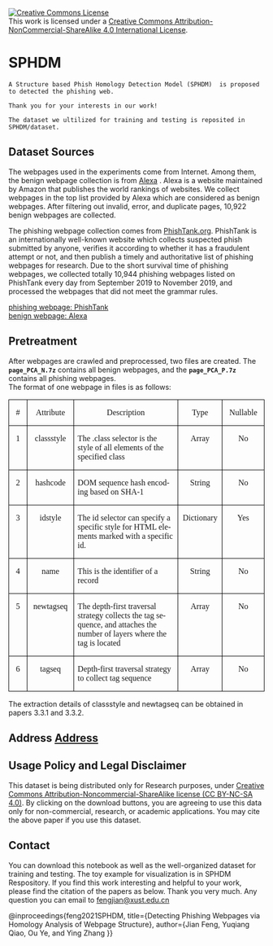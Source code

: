 <a rel="license" href="http://creativecommons.org/licenses/by-nc-sa/4.0/"><img alt="Creative Commons License" style="border-width:0" src="https://i.creativecommons.org/l/by-nc-sa/4.0/88x31.png" /></a><br />This work is licensed under a <a rel="license" href="http://creativecommons.org/licenses/by-nc-sa/4.0/">Creative Commons Attribution-NonCommercial-ShareAlike 4.0 International License</a>.
# SPHDM 
    A Structure based Phish Homology Detection Model (SPHDM)  is proposed to detected the phishing web.

    Thank you for your interests in our work!

    The dataset we ultilized for training and testing is reposited in SPHDM/dataset.

## Dataset Sources  

The webpages used in the experiments come from Internet. Among them, the benign webpage collection is from [Alexa](https://www.alexa.com/) . Alexa is a website maintained by Amazon that publishes the world rankings of websites. We collect webpages in the top list provided by Alexa which are considered as benign webpages. After filtering out invalid, error, and duplicate pages, 10,922 benign webpages are collected.

The phishing webpage collection comes from [PhishTank.org](https://phishtank.org/). PhishTank is an internationally well-known website which collects suspected phish submitted by anyone, verifies it according to whether it has a fraudulent attempt or not, and then publish a timely and authoritative list of phishing webpages for research. Due to the short survival time of phishing webpages, we collected totally 10,944 phishing webpages listed on PhishTank every day from September 2019 to November 2019, and processed the webpages that did not meet the grammar rules.


[phishing webpage: PhishTank](https://phishtank.org/)  
[benign webpage: Alexa](https://www.alexa.com/)  

## Pretreatment

After webpages are crawled and preprocessed, two files are created. The __`page_PCA_N.7z`__ contains all benign webpages, and the __`page_PCA_P.7z`__ contains all phishing webpages.   
The format of one webpage in files is as follows:

<table class="MsoTableGrid" border="1" cellspacing="0" cellpadding="0" style="border-collapse:collapse;border:none;mso-border-alt:solid windowtext .5pt;
 mso-yfti-tbllook:1184;mso-padding-alt:0cm 5.4pt 0cm 5.4pt">
 <tbody><tr style="mso-yfti-irow:0;mso-yfti-firstrow:yes">
  <td width="56" valign="top" style="width:21.05pt;border:solid windowtext 1.0pt;
  mso-border-alt:solid windowtext .5pt;padding:0cm 5.4pt 0cm 5.4pt">
  <p class="MsoNormal" align="center" style="text-align:center"><span lang="EN-US" style="font-family:&quot;Times New Roman&quot;,&quot;serif&quot;">#<o:p></o:p></span></p>
  </td>
  <td width="170" valign="top" style="width:63.75pt;border:solid windowtext 1.0pt;
  border-left:none;mso-border-left-alt:solid windowtext .5pt;mso-border-alt:
  solid windowtext .5pt;padding:0cm 5.4pt 0cm 5.4pt">
  <p class="MsoNormal" align="center" style="text-align:center"><span lang="EN-US" style="font-family:&quot;Times New Roman&quot;,&quot;serif&quot;">Attribute<o:p></o:p></span></p>
  </td>
  <td width="510" valign="top" style="width:191.4pt;border:solid windowtext 1.0pt;
  border-left:none;mso-border-left-alt:solid windowtext .5pt;mso-border-alt:
  solid windowtext .5pt;padding:0cm 5.4pt 0cm 5.4pt">
  <p class="MsoNormal" align="center" style="text-align:center"><span lang="EN-US" style="font-family:&quot;Times New Roman&quot;,&quot;serif&quot;">Description<o:p></o:p></span></p>
  </td>
  <td width="148" valign="top" style="width:55.6pt;border:solid windowtext 1.0pt;
  border-left:none;mso-border-left-alt:solid windowtext .5pt;mso-border-alt:
  solid windowtext .5pt;padding:0cm 5.4pt 0cm 5.4pt">
  <p class="MsoNormal" align="center" style="text-align:center"><span lang="EN-US" style="font-family:&quot;Times New Roman&quot;,&quot;serif&quot;">Type<o:p></o:p></span></p>
  </td>
  <td width="148" valign="top" style="width:55.6pt;border:solid windowtext 1.0pt;
  border-left:none;mso-border-left-alt:solid windowtext .5pt;mso-border-alt:
  solid windowtext .5pt;padding:0cm 5.4pt 0cm 5.4pt">
  <p class="MsoNormal" align="center" style="text-align:center"><span class="SpellE"><span lang="EN-US" style="font-family:&quot;Times New Roman&quot;,&quot;serif&quot;">Nullable</span></span><span lang="EN-US" style="font-family:&quot;Times New Roman&quot;,&quot;serif&quot;"><o:p></o:p></span></p>
  </td>
 </tr>
 <tr style="mso-yfti-irow:1">
  <td width="56" valign="top" style="width:21.05pt;border:solid windowtext 1.0pt;
  border-top:none;mso-border-top-alt:solid windowtext .5pt;mso-border-alt:solid windowtext .5pt;
  padding:0cm 5.4pt 0cm 5.4pt">
  <p class="MsoNormal" align="center" style="text-align:center"><span lang="EN-US" style="font-family:&quot;Times New Roman&quot;,&quot;serif&quot;">1<o:p></o:p></span></p>
  </td>
  <td width="170" valign="top" style="width:63.75pt;border-top:none;border-left:
  none;border-bottom:solid windowtext 1.0pt;border-right:solid windowtext 1.0pt;
  mso-border-top-alt:solid windowtext .5pt;mso-border-left-alt:solid windowtext .5pt;
  mso-border-alt:solid windowtext .5pt;padding:0cm 5.4pt 0cm 5.4pt">
  <p class="MsoNormal" align="center" style="text-align:center"><span class="SpellE"><span lang="EN-US" style="font-family:&quot;Times New Roman&quot;,&quot;serif&quot;">classstyle</span></span><span lang="EN-US" style="font-family:&quot;Times New Roman&quot;,&quot;serif&quot;"><o:p></o:p></span></p>
  </td>
  <td width="510" valign="top" style="width:191.4pt;border-top:none;border-left:
  none;border-bottom:solid windowtext 1.0pt;border-right:solid windowtext 1.0pt;
  mso-border-top-alt:solid windowtext .5pt;mso-border-left-alt:solid windowtext .5pt;
  mso-border-alt:solid windowtext .5pt;padding:0cm 5.4pt 0cm 5.4pt">
  <p class="MsoNormal"><span lang="EN-US" style="font-family:&quot;Times New Roman&quot;,&quot;serif&quot;">The
  .class selector is the style of all elements of the specified class<o:p></o:p></span></p>
  </td>
  <td width="148" valign="top" style="width:55.6pt;border-top:none;border-left:
  none;border-bottom:solid windowtext 1.0pt;border-right:solid windowtext 1.0pt;
  mso-border-top-alt:solid windowtext .5pt;mso-border-left-alt:solid windowtext .5pt;
  mso-border-alt:solid windowtext .5pt;padding:0cm 5.4pt 0cm 5.4pt">
  <p class="MsoNormal" align="center" style="text-align:center"><span lang="EN-US" style="font-family:&quot;Times New Roman&quot;,&quot;serif&quot;">Array<o:p></o:p></span></p>
  </td>
  <td width="148" valign="top" style="width:55.6pt;border-top:none;border-left:
  none;border-bottom:solid windowtext 1.0pt;border-right:solid windowtext 1.0pt;
  mso-border-top-alt:solid windowtext .5pt;mso-border-left-alt:solid windowtext .5pt;
  mso-border-alt:solid windowtext .5pt;padding:0cm 5.4pt 0cm 5.4pt">
  <p class="MsoNormal" align="center" style="text-align:center"><span lang="EN-US" style="font-family:&quot;Times New Roman&quot;,&quot;serif&quot;">No<o:p></o:p></span></p>
  </td>
 </tr>
 <tr style="mso-yfti-irow:2">
  <td width="56" valign="top" style="width:21.05pt;border:solid windowtext 1.0pt;
  border-top:none;mso-border-top-alt:solid windowtext .5pt;mso-border-alt:solid windowtext .5pt;
  padding:0cm 5.4pt 0cm 5.4pt">
  <p class="MsoNormal" align="center" style="text-align:center"><span lang="EN-US" style="font-family:&quot;Times New Roman&quot;,&quot;serif&quot;">2<o:p></o:p></span></p>
  </td>
  <td width="170" valign="top" style="width:63.75pt;border-top:none;border-left:
  none;border-bottom:solid windowtext 1.0pt;border-right:solid windowtext 1.0pt;
  mso-border-top-alt:solid windowtext .5pt;mso-border-left-alt:solid windowtext .5pt;
  mso-border-alt:solid windowtext .5pt;padding:0cm 5.4pt 0cm 5.4pt">
  <p class="MsoNormal" align="center" style="text-align:center"><span class="SpellE"><span lang="EN-US" style="font-family:&quot;Times New Roman&quot;,&quot;serif&quot;">hashcode</span></span><span lang="EN-US" style="font-family:&quot;Times New Roman&quot;,&quot;serif&quot;"><o:p></o:p></span></p>
  </td>
  <td width="510" valign="top" style="width:191.4pt;border-top:none;border-left:
  none;border-bottom:solid windowtext 1.0pt;border-right:solid windowtext 1.0pt;
  mso-border-top-alt:solid windowtext .5pt;mso-border-left-alt:solid windowtext .5pt;
  mso-border-alt:solid windowtext .5pt;padding:0cm 5.4pt 0cm 5.4pt">
  <p class="MsoNormal"><span lang="EN-US" style="font-family:&quot;Times New Roman&quot;,&quot;serif&quot;">DOM
  sequence hash encoding based on SHA-1<o:p></o:p></span></p>
  </td>
  <td width="148" valign="top" style="width:55.6pt;border-top:none;border-left:
  none;border-bottom:solid windowtext 1.0pt;border-right:solid windowtext 1.0pt;
  mso-border-top-alt:solid windowtext .5pt;mso-border-left-alt:solid windowtext .5pt;
  mso-border-alt:solid windowtext .5pt;padding:0cm 5.4pt 0cm 5.4pt">
  <p class="MsoNormal" align="center" style="text-align:center"><span lang="EN-US" style="font-family:&quot;Times New Roman&quot;,&quot;serif&quot;">String<o:p></o:p></span></p>
  </td>
  <td width="148" valign="top" style="width:55.6pt;border-top:none;border-left:
  none;border-bottom:solid windowtext 1.0pt;border-right:solid windowtext 1.0pt;
  mso-border-top-alt:solid windowtext .5pt;mso-border-left-alt:solid windowtext .5pt;
  mso-border-alt:solid windowtext .5pt;padding:0cm 5.4pt 0cm 5.4pt">
  <p class="MsoNormal" align="center" style="text-align:center"><span lang="EN-US" style="font-family:&quot;Times New Roman&quot;,&quot;serif&quot;">No<o:p></o:p></span></p>
  </td>
 </tr>
 <tr style="mso-yfti-irow:3">
  <td width="56" valign="top" style="width:21.05pt;border:solid windowtext 1.0pt;
  border-top:none;mso-border-top-alt:solid windowtext .5pt;mso-border-alt:solid windowtext .5pt;
  padding:0cm 5.4pt 0cm 5.4pt">
  <p class="MsoNormal" align="center" style="text-align:center"><span lang="EN-US" style="font-family:&quot;Times New Roman&quot;,&quot;serif&quot;">3<o:p></o:p></span></p>
  </td>
  <td width="170" valign="top" style="width:63.75pt;border-top:none;border-left:
  none;border-bottom:solid windowtext 1.0pt;border-right:solid windowtext 1.0pt;
  mso-border-top-alt:solid windowtext .5pt;mso-border-left-alt:solid windowtext .5pt;
  mso-border-alt:solid windowtext .5pt;padding:0cm 5.4pt 0cm 5.4pt">
  <p class="MsoNormal" align="center" style="text-align:center"><span class="SpellE"><span lang="EN-US" style="font-family:&quot;Times New Roman&quot;,&quot;serif&quot;">idstyle</span></span><span lang="EN-US" style="font-family:&quot;Times New Roman&quot;,&quot;serif&quot;"><o:p></o:p></span></p>
  </td>
  <td width="510" valign="top" style="width:191.4pt;border-top:none;border-left:
  none;border-bottom:solid windowtext 1.0pt;border-right:solid windowtext 1.0pt;
  mso-border-top-alt:solid windowtext .5pt;mso-border-left-alt:solid windowtext .5pt;
  mso-border-alt:solid windowtext .5pt;padding:0cm 5.4pt 0cm 5.4pt">
  <p class="MsoNormal"><span lang="EN-US" style="font-family:&quot;Times New Roman&quot;,&quot;serif&quot;">The
  id selector can specify a specific style for HTML elements marked with a
  specific id.<o:p></o:p></span></p>
  </td>
  <td width="148" valign="top" style="width:55.6pt;border-top:none;border-left:
  none;border-bottom:solid windowtext 1.0pt;border-right:solid windowtext 1.0pt;
  mso-border-top-alt:solid windowtext .5pt;mso-border-left-alt:solid windowtext .5pt;
  mso-border-alt:solid windowtext .5pt;padding:0cm 5.4pt 0cm 5.4pt">
  <p class="MsoNormal" align="center" style="text-align:center"><span lang="EN-US" style="font-family:&quot;Times New Roman&quot;,&quot;serif&quot;">Dictionary<o:p></o:p></span></p>
  </td>
  <td width="148" valign="top" style="width:55.6pt;border-top:none;border-left:
  none;border-bottom:solid windowtext 1.0pt;border-right:solid windowtext 1.0pt;
  mso-border-top-alt:solid windowtext .5pt;mso-border-left-alt:solid windowtext .5pt;
  mso-border-alt:solid windowtext .5pt;padding:0cm 5.4pt 0cm 5.4pt">
  <p class="MsoNormal" align="center" style="text-align:center"><span lang="EN-US" style="font-family:&quot;Times New Roman&quot;,&quot;serif&quot;">Yes<o:p></o:p></span></p>
  </td>
 </tr>
 <tr style="mso-yfti-irow:4">
  <td width="56" valign="top" style="width:21.05pt;border:solid windowtext 1.0pt;
  border-top:none;mso-border-top-alt:solid windowtext .5pt;mso-border-alt:solid windowtext .5pt;
  padding:0cm 5.4pt 0cm 5.4pt">
  <p class="MsoNormal" align="center" style="text-align:center"><span lang="EN-US" style="font-family:&quot;Times New Roman&quot;,&quot;serif&quot;">4<o:p></o:p></span></p>
  </td>
  <td width="170" valign="top" style="width:63.75pt;border-top:none;border-left:
  none;border-bottom:solid windowtext 1.0pt;border-right:solid windowtext 1.0pt;
  mso-border-top-alt:solid windowtext .5pt;mso-border-left-alt:solid windowtext .5pt;
  mso-border-alt:solid windowtext .5pt;padding:0cm 5.4pt 0cm 5.4pt">
  <p class="MsoNormal" align="center" style="text-align:center"><span lang="EN-US" style="font-family:&quot;Times New Roman&quot;,&quot;serif&quot;">name<o:p></o:p></span></p>
  </td>
  <td width="510" valign="top" style="width:191.4pt;border-top:none;border-left:
  none;border-bottom:solid windowtext 1.0pt;border-right:solid windowtext 1.0pt;
  mso-border-top-alt:solid windowtext .5pt;mso-border-left-alt:solid windowtext .5pt;
  mso-border-alt:solid windowtext .5pt;padding:0cm 5.4pt 0cm 5.4pt">
  <p class="MsoNormal"><span lang="EN-US" style="font-family:&quot;Times New Roman&quot;,&quot;serif&quot;">This
  is the identifier of a record<o:p></o:p></span></p>
  </td>
  <td width="148" valign="top" style="width:55.6pt;border-top:none;border-left:
  none;border-bottom:solid windowtext 1.0pt;border-right:solid windowtext 1.0pt;
  mso-border-top-alt:solid windowtext .5pt;mso-border-left-alt:solid windowtext .5pt;
  mso-border-alt:solid windowtext .5pt;padding:0cm 5.4pt 0cm 5.4pt">
  <p class="MsoNormal" align="center" style="text-align:center"><span lang="EN-US" style="font-family:&quot;Times New Roman&quot;,&quot;serif&quot;">String<o:p></o:p></span></p>
  </td>
  <td width="148" valign="top" style="width:55.6pt;border-top:none;border-left:
  none;border-bottom:solid windowtext 1.0pt;border-right:solid windowtext 1.0pt;
  mso-border-top-alt:solid windowtext .5pt;mso-border-left-alt:solid windowtext .5pt;
  mso-border-alt:solid windowtext .5pt;padding:0cm 5.4pt 0cm 5.4pt">
  <p class="MsoNormal" align="center" style="text-align:center"><span lang="EN-US" style="font-family:&quot;Times New Roman&quot;,&quot;serif&quot;">No<o:p></o:p></span></p>
  </td>
 </tr>
 <tr style="mso-yfti-irow:5">
  <td width="56" valign="top" style="width:21.05pt;border:solid windowtext 1.0pt;
  border-top:none;mso-border-top-alt:solid windowtext .5pt;mso-border-alt:solid windowtext .5pt;
  padding:0cm 5.4pt 0cm 5.4pt">
  <p class="MsoNormal" align="center" style="text-align:center"><span lang="EN-US" style="font-family:&quot;Times New Roman&quot;,&quot;serif&quot;">5<o:p></o:p></span></p>
  </td>
  <td width="170" valign="top" style="width:63.75pt;border-top:none;border-left:
  none;border-bottom:solid windowtext 1.0pt;border-right:solid windowtext 1.0pt;
  mso-border-top-alt:solid windowtext .5pt;mso-border-left-alt:solid windowtext .5pt;
  mso-border-alt:solid windowtext .5pt;padding:0cm 5.4pt 0cm 5.4pt">
  <p class="MsoNormal" align="center" style="text-align:center"><span class="SpellE"><span lang="EN-US" style="font-family:&quot;Times New Roman&quot;,&quot;serif&quot;">newtagseq</span></span><span lang="EN-US" style="font-family:&quot;Times New Roman&quot;,&quot;serif&quot;"><o:p></o:p></span></p>
  </td>
  <td width="510" valign="top" style="width:191.4pt;border-top:none;border-left:
  none;border-bottom:solid windowtext 1.0pt;border-right:solid windowtext 1.0pt;
  mso-border-top-alt:solid windowtext .5pt;mso-border-left-alt:solid windowtext .5pt;
  mso-border-alt:solid windowtext .5pt;padding:0cm 5.4pt 0cm 5.4pt">
  <p class="MsoNormal"><span lang="EN-US" style="font-family:&quot;Times New Roman&quot;,&quot;serif&quot;">The
  depth-first traversal strategy collects the tag sequence, and attaches the
  number of layers where the tag is located<o:p></o:p></span></p>
  </td>
  <td width="148" valign="top" style="width:55.6pt;border-top:none;border-left:
  none;border-bottom:solid windowtext 1.0pt;border-right:solid windowtext 1.0pt;
  mso-border-top-alt:solid windowtext .5pt;mso-border-left-alt:solid windowtext .5pt;
  mso-border-alt:solid windowtext .5pt;padding:0cm 5.4pt 0cm 5.4pt">
  <p class="MsoNormal" align="center" style="text-align:center"><span lang="EN-US" style="font-family:&quot;Times New Roman&quot;,&quot;serif&quot;">Array<o:p></o:p></span></p>
  </td>
  <td width="148" valign="top" style="width:55.6pt;border-top:none;border-left:
  none;border-bottom:solid windowtext 1.0pt;border-right:solid windowtext 1.0pt;
  mso-border-top-alt:solid windowtext .5pt;mso-border-left-alt:solid windowtext .5pt;
  mso-border-alt:solid windowtext .5pt;padding:0cm 5.4pt 0cm 5.4pt">
  <p class="MsoNormal" align="center" style="text-align:center"><span lang="EN-US" style="font-family:&quot;Times New Roman&quot;,&quot;serif&quot;">No<o:p></o:p></span></p>
  </td>
 </tr>
 <tr style="mso-yfti-irow:6;mso-yfti-lastrow:yes">
  <td width="56" valign="top" style="width:21.05pt;border:solid windowtext 1.0pt;
  border-top:none;mso-border-top-alt:solid windowtext .5pt;mso-border-alt:solid windowtext .5pt;
  padding:0cm 5.4pt 0cm 5.4pt">
  <p class="MsoNormal" align="center" style="text-align:center"><span lang="EN-US" style="font-family:&quot;Times New Roman&quot;,&quot;serif&quot;">6<o:p></o:p></span></p>
  </td>
  <td width="170" valign="top" style="width:63.75pt;border-top:none;border-left:
  none;border-bottom:solid windowtext 1.0pt;border-right:solid windowtext 1.0pt;
  mso-border-top-alt:solid windowtext .5pt;mso-border-left-alt:solid windowtext .5pt;
  mso-border-alt:solid windowtext .5pt;padding:0cm 5.4pt 0cm 5.4pt">
  <p class="MsoNormal" align="center" style="text-align:center"><span class="SpellE"><span lang="EN-US" style="font-family:&quot;Times New Roman&quot;,&quot;serif&quot;">tagseq</span></span><span lang="EN-US" style="font-family:&quot;Times New Roman&quot;,&quot;serif&quot;"><o:p></o:p></span></p>
  </td>
  <td width="510" valign="top" style="width:191.4pt;border-top:none;border-left:
  none;border-bottom:solid windowtext 1.0pt;border-right:solid windowtext 1.0pt;
  mso-border-top-alt:solid windowtext .5pt;mso-border-left-alt:solid windowtext .5pt;
  mso-border-alt:solid windowtext .5pt;padding:0cm 5.4pt 0cm 5.4pt">
  <p class="MsoNormal"><span lang="EN-US" style="font-family:&quot;Times New Roman&quot;,&quot;serif&quot;">Depth-first
  traversal strategy to collect tag sequence<o:p></o:p></span></p>
  </td>
  <td width="148" valign="top" style="width:55.6pt;border-top:none;border-left:
  none;border-bottom:solid windowtext 1.0pt;border-right:solid windowtext 1.0pt;
  mso-border-top-alt:solid windowtext .5pt;mso-border-left-alt:solid windowtext .5pt;
  mso-border-alt:solid windowtext .5pt;padding:0cm 5.4pt 0cm 5.4pt">
  <p class="MsoNormal" align="center" style="text-align:center"><span lang="EN-US" style="font-family:&quot;Times New Roman&quot;,&quot;serif&quot;">Array<o:p></o:p></span></p>
  </td>
  <td width="148" valign="top" style="width:55.6pt;border-top:none;border-left:
  none;border-bottom:solid windowtext 1.0pt;border-right:solid windowtext 1.0pt;
  mso-border-top-alt:solid windowtext .5pt;mso-border-left-alt:solid windowtext .5pt;
  mso-border-alt:solid windowtext .5pt;padding:0cm 5.4pt 0cm 5.4pt">
  <p class="MsoNormal" align="center" style="text-align:center"><span lang="EN-US" style="font-family:&quot;Times New Roman&quot;,&quot;serif&quot;">No<o:p></o:p></span></p>
  </td>
 </tr>
</tbody></table>

The extraction details of classstyle and newtagseq can be obtained in papers 3.3.1 and 3.3.2.    

## Address [Address](https://github.com/qiaodaben/SPHDM-/tree/main/dataset)

## Usage Policy and Legal Disclaimer
This dataset is being distributed only for Research purposes, under [Creative Commons Attribution-Noncommercial-ShareAlike license (CC BY-NC-SA 4.0)](https://creativecommons.org/licenses/by-nc-sa/4.0/). By clicking on the download buttons, you are agreeing to use this data only for non-commercial, research, or academic applications. You may cite the above paper if you use this dataset.  

## Contact
You can download this notebook as well as the well-organized dataset for training and testing. The toy example for visualization is in SPHDM Respository. If you find this work interesting and helpful to your work, please find the citation of the papers as below. Thank you very much. Any question you can email to fengjian@xust.edu.cn

 @inproceedings{feng2021SPHDM, title={Detecting Phishing Webpages via Homology Analysis of Webpage Structure}, author={Jian Feng, Yuqiang Qiao, Ou Ye, and Ying Zhang }}
